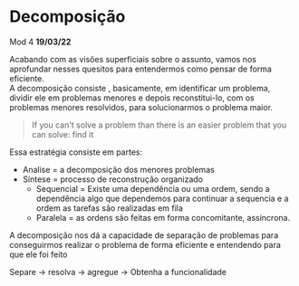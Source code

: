 # Decomposição

Mod 4 **19/03/22**

Acabando com as visões superficiais sobre o assunto, vamos nos aprofundar nesses quesitos para entendermos como pensar de forma eficiente.  
A decomposição consiste , basicamente, em identificar um problema, dividir ele em problemas menores e depois reconstitui-lo, com os problemas menores resolvidos, para solucionarmos o problema maior.

> If you can't solve a problem than there is an easier problem that you can solve: find it

Essa estratégia consiste em partes:

* Analise = a decomposição dos menores problemas
* Síntese = processo de reconstrução organizado
  * Sequencial = Existe uma dependência ou uma ordem, sendo a dependência algo que dependemos para continuar a sequencia e a ordem as tarefas são realizadas em fila
  * Paralela = as ordens são feitas em forma concomitante, assíncrona.

A decomposição nos dá a capacidade de separação de problemas para conseguirmos realizar o problema de forma eficiente e entendendo para que ele foi feito

Separe -> resolva -> agregue -> Obtenha a funcionalidade
